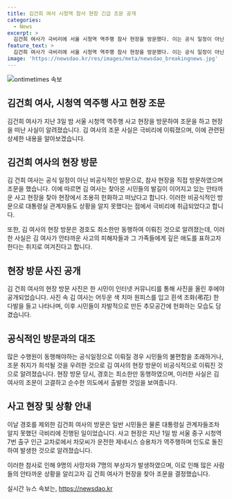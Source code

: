 ```yaml
---
title: 김건희 여사 시청역 참사 현장 긴급 조문 공개
categories:
  - News
excerpt: >
  김건희 여사가 극비리에 서울 시청역 역주행 참사 현장을 방문했다. 이는 공식 일정이 아닌 개인적인 결정으로 알려졌으며, 경호를 제외한 동행 없이 현장에서 조문을 하고 빠져나갔다. 이 사실은 인터넷 커뮤니티를 통해 알려지며 이를 알게 된 것은 대통령실 관계자들조차도 뒷이야기로 전해졌다. 김 여사의 비공식적인 조문은 시민들에게 큰 관심을 받았으며, 해당 사고 현장에는 계속해서 시민들이 찾아와 헌화하는 모습이 이어졌다.
feature_text: >
  김건희 여사가 극비리에 서울 시청역 역주행 참사 현장을 방문했다. 이는 공식 일정이 아닌 개인적인 결정으로 알려졌으며, 경호를 제외한 동행 없이 현장에서 조문을 하고 빠져나갔다. 이 사실은 인터넷 커뮤니티를 통해 알려지며 이를 알게 된 것은 대통령실 관계자들조차도 뒷이야기로 전해졌다. 김 여사의 비공식적인 조문은 시민들에게 큰 관심을 받았으며, 해당 사고 현장에는 계속해서 시민들이 찾아와 헌화하는 모습이 이어졌다.
image: 'https://newsdao.kr/res/images/meta/newsdao_breakingnews.jpg'
---
```


<p><img src="https://newsdao.kr/res/images/meta/newsdao_breakingnews.jpg" alt="ontimetimes 속보" /></p>

<h2 data-ke-size="size26">김건희 여사, 시청역 역주행 사고 현장 조문</h2>

<p data-ke-size="size16">김건희 여사가 지난 3일 밤 서울 시청역 역주행 사고 현장을 방문하여 조문을 하고 현장을 떠난 사실이 알려졌습니다. 김 여사의 조문 사실은 극비리에 이뤄졌으며, 이에 관련된 상세한 내용을 알아보겠습니다.</p>

<h2 data-ke-size="size26">김건희 여사의 현장 방문</h2>

<p data-ke-size="size16">김 건희 여사는 공식 일정이 아닌 비공식적인 방문으로, 참사 현장을 직접 방문하였으며 조문을 했습니다. 이에 따르면 김 여사는 찾아온 시민들의 발길이 이어지고 있는 안타까운 사고 현장을 찾아 현장에서 조용히 헌화하고 떠났다고 합니다. 이러한 비공식적인 방문으로 대통령실 관계자들도 상황을 알지 못했다는 점에서 극비리에 취급되었다고 합니다.</p>

<p data-ke-size="size16">또한, 김 여사의 현장 방문은 경호도 최소한만 동행하여 이뤄진 것으로 알려졌는데, 이러한 사실은 김 여사가 안타까운 사고의 피해자들과 그 가족들에게 깊은 애도를 표하고자 한다는 취지로 여겨진다고 합니다.</p>

<h2 data-ke-size="size26">현장 방문 사진 공개</h2>

<p data-ke-size="size16">김 건희 여사의 현장 방문 사진은 한 시민이 인터넷 커뮤니티를 통해 사진을 올린 후에야 공개되었습니다. 사진 속 김 여사는 어두운 색 치마 원피스를 입고 흰색 조화(弔花) 한 다발을 들고 나타나며, 이후 시민들이 자발적으로 만든 추모공간에 헌화하는 모습도 담겼습니다.</p>

<h2 data-ke-size="size26">공식적인 방문과의 대조</h2>

<p data-ke-size="size16">많은 수행원이 동행해야하는 공식일정으로 이뤄질 경우 시민들의 불편함을 초래하거나, 조문 취지가 희석될 것을 우려한 것으로 김 여사의 현장 방문이 비공식적으로 이뤄진 것으로 알려졌습니다. 현장 방문 당시, 경호는 최소한만 동행하였으며, 이러한 사실은 김 여사의 조문이 고결하고 순수한 의도에서 출발한 것임을 보여줍니다.</p>

<h2 data-ke-size="size26">사고 현장 및 상황 안내</h2>

<p data-ke-size="size16">이날 경호를 제외한 김건희 여사의 방문은 일반 시민들은 물론 대통령실 관계자들조차 알지 못했던 극비리에 진행된 일이었습니다. 사고 현장은 지난 1일 밤 서울 중구 시청역 7번 출구 인근 교차로에서 차모씨가 운전한 제네시스 승용차가 역주행하며 인도로 돌진하여 발생한 것으로 알려졌습니다.</p>

<p data-ke-size="size16">이러한 참사로 인해 9명의 사망자와 7명의 부상자가 발생하였으며, 이로 인해 많은 사람들의 안타까운 상황을 알리고자 김 건희 여사가 현장을 찾아 조문을 결정했습니다.</p>
실시간 뉴스 속보는, <a href="https://newsdao.kr" rel="dofollow">https://newsdao.kr</a>


